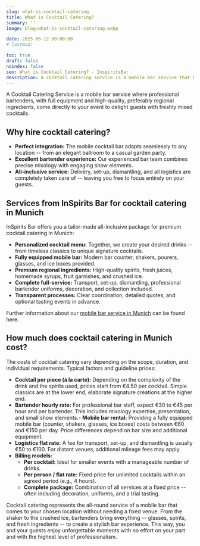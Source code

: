 ```yaml
---
slug: what-is-cocktail-catering
title: What is Cocktail Catering?
summary: ''
image: blog/what-is-cocktail-catering.webp

date: 2025-06-12 00:00:00
# lastmod: 

toc: true
draft: false
noindex: false
seo: What is Cocktail Catering? - InspiritsBar
description: A cocktail catering service is a mobile bar service that brings professional bartenders, full equipment, and regional ingredients directly to your event...
---
```

A Cocktail Catering Service is a mobile bar service where professional bartenders, with full equipment and high-quality, preferably regional ingredients, come directly to your event to delight guests with freshly mixed cocktails.

## Why hire cocktail catering?

- **Perfect integration:** The mobile cocktail bar adapts seamlessly to any location -- from an elegant ballroom to a casual garden party.
- **Excellent bartender experience:** Our experienced bar team combines precise mixology with engaging show elements.
- **All-inclusive service:** Delivery, set-up, dismantling, and all logistics are completely taken care of -- leaving you free to focus entirely on your guests.

## Services from InSpirits Bar for cocktail catering in Munich

InSpirits Bar offers you a tailor-made all-inclusive package for premium cocktail catering in Munich:

- **Personalized cocktail menu:** Together, we create your desired drinks -- from timeless classics to unique signature cocktails.
- **Fully equipped mobile bar:** Modern bar counter, shakers, pourers, glasses, and ice boxes provided.
- **Premium regional ingredients:** High-quality spirits, fresh juices, homemade syrups, fruit garnishes, and crushed ice.
- **Complete full-service:** Transport, set-up, dismantling, professional bartender uniforms, decoration, and collection included.
- **Transparent processes:** Clear coordination, detailed quotes, and optional tasting events in advance.

Further information about our [mobile bar service in Munich](/en/service/mobile-bar-munich/) can be found here.

## How much does cocktail catering in Munich cost?

The costs of cocktail catering vary depending on the scope, duration, and individual requirements. Typical factors and guideline prices:

- **Cocktail per piece (à la carte):** Depending on the complexity of the drink and the spirits used, prices start from €4.50 per cocktail. Simple classics are at the lower end, elaborate signature creations at the higher end.
- **Bartender hourly rate:** For professional bar staff, expect €30 to €45 per hour and per bartender. This includes mixology expertise, presentation, and small show elements.- **Mobile bar rental:** Providing a fully equipped mobile bar (counter, shakers, glasses, ice boxes) costs between €60 and €150 per day. Price differences depend on bar size and additional equipment.
- **Logistics flat rate:** A fee for transport, set-up, and dismantling is usually €50 to €100. For distant venues, additional mileage fees may apply.
- **Billing models:**
  - **Per cocktail:** Ideal for smaller events with a manageable number of drinks.
  - **Per person / flat rate:** Fixed price for unlimited cocktails within an agreed period (e.g., 4 hours).
  - **Complete package:** Combination of all services at a fixed price -- often including decoration, uniforms, and a trial tasting.

Cocktail catering represents the all-round service of a mobile bar that comes to your chosen location without needing a fixed venue. From the shaker to the crushed ice, bartenders bring everything -- glasses, spirits, and fresh ingredients -- to create a stylish bar experience. This way, you and your guests enjoy unforgettable moments with no effort on your part and with the highest level of professionalism.
